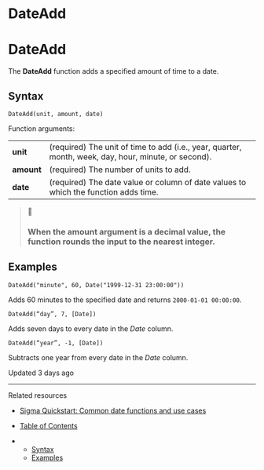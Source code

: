 # DateAdd

# DateAdd

The **DateAdd** function adds a specified amount of time to a date.

## Syntax

```
DateAdd(unit, amount, date)
```

Function arguments:

|  |  |
| --- | --- |
| **unit** | (required) The unit of time to add (i.e., year, quarter, month, week, day, hour, minute, or second). |
| **amount** | (required) The number of units to add. |
| **date** | (required) The date value or column of date values to which the function adds time. |

> 📘
>
> ### When the **amount** argument is a decimal value, the function rounds the input to the nearest integer.

## Examples

```
DateAdd("minute", 60, Date("1999-12-31 23:00:00"))
```

Adds 60 minutes to the specified date and returns `2000-01-01 00:00:00`.

```
DateAdd(“day”, 7, [Date])
```

Adds seven days to every date in the *Date* column.

```
DateAdd(“year”, -1, [Date])
```

Subtracts one year from every date in the *Date* column.

Updated 3 days ago

---

Related resources

* [Sigma Quickstart: Common date functions and use cases](https://quickstarts.sigmacomputing.com/guide/common_date_functions_and_use_cases)

* [Table of Contents](#)
* + [Syntax](#syntax)
  + [Examples](#examples)